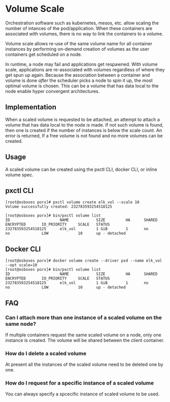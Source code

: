 # Volume Scale

Orchestration software such as kubernetes, mesos, etc.  allow scaling the
number of intances of the pod/application.  When these containers are
associated with volumes, there is no way to link the containers to a volume.

Volume scale allows re-use of the same volume name for all container instances
by performing on-demand creation of volumes as the user containers get
scheduled on a node.

In runtime, a node may fail and applications get respawned. With volume 
scale, applications are re-associated with volumes regardless of where they get
spun up again.  Because the association between a container and volume is done
*after* the scheduler picks a node to spin it up, the most optimal volume is
chosen. This can be a volume that has data local to the node enable hyper
convergent architectures.

## Implementation

When a scaled volume is requested to be attached, an attempt to attach a volume
that has data local to the node is made. If not such volume is found, then one is
created if the number of instances is below the scale count.  An error is
returned, If a free volume is not found and no more volumes can be created.

## Usage

A scaled volume can be created using the pxctl CLI, docker CLI, or inline
volume spec. 

## pxctl CLI

```
[root@osboxes porx]# pxctl volume create elk_vol --scale 10
Volume successfully created: 232783593254518125

[root@osboxes porx]# bin/pxctl volume list
ID                      NAME            SIZE         HA      SHARED  ENCRYPTED       IO_PRIORITY     SCALE   STATUS
232783593254518125      elk_vol         1 GiB        1       no      no              LOW             10      up - detached

```

## Docker CLI
```
[root@osboxes porx]# docker volume create --driver pxd --name elk_vol --opt scale=10
[root@osboxes porx]# bin/pxctl volume list
ID                      NAME            SIZE         HA      SHARED  ENCRYPTED       IO_PRIORITY     SCALE   STATUS
232783593254518125      elk_vol         1 GiB        1       no      no              LOW             10      up - detached
```

## FAQ

### Can I attach more than one instance of a scaled volume on the same node?

If multiple containers request the same scaled volume on a node, only one 
instance is created. The volume will be shared between the client container.

### How do I delete a scaled volume

At present all the instances of the scaled volume need to be deleted one by one.

### How do I request for a specific instance of a scaled volume

You can always specify a spcecific instance of scaled volume to be used.




